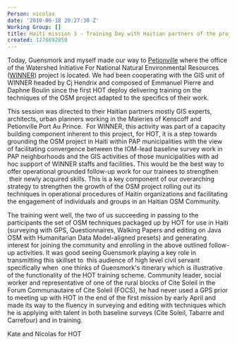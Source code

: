 ```yaml
---
Person: nicolas
date: '2010-06-18 20:27:30 Z'
Working Group: []
title: Haiti mission 3 - Training Day with Haitian partners of the project WINNER
created: 1276892850
---
```

<p>Today, Guensmork and myself made our way to <a href="http://en.wikipedia.org/wiki/P%C3%A9tionville">Petionville</a> where the office of the Watershed Initiative For National Natural Environmental Resources (<a href="http://www.winner.ht/">WINNER</a>) project is located. We had been cooperating with the GIS unit of WINNER headed by Cj Hendrix and composed of Emmanuel Pierre and Daphne Boulin since the first HOT deploy delivering training on the techniques of the OSM project adapted to the specifics of their work.</p><p>This session was directed to their Haitian partners mostly GIS experts, architects, urban planners working in the Maieries of Kenscoff and Petionville Port Au Prince. &nbsp;For WINNER, this activity was part of a capacity building component inherent to this project, for HOT, it is a step towards grounding the OSM project in Haiti within PAP municipalities with the view of facilitating convergence between the IOM-lead baseline survey work in PAP neighborhoods and the GIS activities of those municipalities with ad hoc support of WINNER staffs and facilities. This would be the best way to offer operational grounded follow-up work for our trainees to strengthen &nbsp;their newly acquired skills. This is a key component of our overarching strategy to strengthen the growth of the OSM project rolling out its techniques in operational procedures of Haitin organizations and facilitating the engagement of individuals and groups in an Haitian OSM Community.</p><p>The training went well, the two of us succeeding in passing to the participants the set of OSM techniques packaged up by HOT for use in Haiti (surveying with GPS, Questionnaires, Walking Papers and editing on Java OSM with Humanitarian Data Model-aligned presets) and generating interest for joining the community and enrolling in the above outlined follow-up activities. It was good seeing Guensmork playing a key role in transmitting this skillset to &nbsp;this audience of high level civil servant specifically when &nbsp;one thinks of Guensmork's itinerary which is illustrative of the functionality of the HOT training scheme. Community leader, social worker and representative of one of the rural blocks of Cite Soleil in the Forum Communautaire of Cite Soleil (FOCS), he had never used a GPS prior to meeting up with HOT in the end of the first mission by early April and made its way to the fluency in surveying and editing with techniques which he is applying with talent in both baseline surveys (Cite Soleil, Tabarre and Carrefour) and in training.</p><p>Kate and Nicolas for HOT</p>
